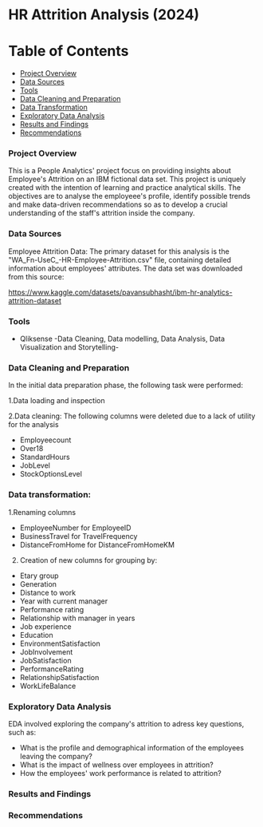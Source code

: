 # HR Attrition Analysis (2024)

# Table of Contents

- [Project Overview](#project-overview)
- [Data Sources](#data-sources)
- [Tools](#tools)
- [Data Cleaning and Preparation](#data-cleaning-and-preparation)
- [Data Transformation](#data-transformation)
- [Exploratory Data Analysis](#exploratory-data-analysis)
- [Results and Findings](#results-and-findings)
- [Recommendations](#recommendations)
  

### Project Overview

This is a People Analytics' project focus on providing insights about Employee's Attrition on an IBM fictional data set. This project is uniquely created with the intention of learning and practice analytical skills. The objectives are to analyse the employeee's profile, identify possible trends and make data-driven recommendations so as to develop a crucial understanding of the staff's attrition inside the company.


### Data Sources
Employee Attrition Data: The primary dataset for this analysis is the "WA_Fn-UseC_-HR-Employee-Attrition.csv" file, containing detailed information about employees' attributes.
The data set was downloaded from this source:

https://www.kaggle.com/datasets/pavansubhasht/ibm-hr-analytics-attrition-dataset



### Tools
- Qliksense -Data Cleaning, Data modelling, Data Analysis, Data Visualization and Storytelling-

### Data Cleaning and Preparation

In the initial data preparation phase, the following task were performed:

1.Data loading and inspection

2.Data cleaning: The following columns were deleted due to a lack of utility for the analysis
- Employeecount
- Over18
- StandardHours
- JobLevel
- StockOptionsLevel

### Data transformation: 

1.Renaming columns
- EmployeeNumber for EmployeeID
- BusinessTravel for TravelFrequency
- DistanceFromHome for DistanceFromHomeKM

2. Creation of new columns for grouping by:
- Etary group
- Generation
- Distance to work
- Year with current manager
- Performance rating
- Relationship with manager in years
- Job experience
- Education
- EnvironmentSatisfaction
- JobInvolvement
- JobSatisfaction
- PerformanceRating
- RelationshipSatisfaction
- WorkLifeBalance

### Exploratory Data Analysis

EDA involved exploring the company's attrition to adress key questions, such as:

- What is the profile and demographical information of the employees leaving the company?
- What is the impact of wellness over employees in attrition?
- How the employees' work performance is related to attrition?
  

### Results and Findings


### Recommendations

